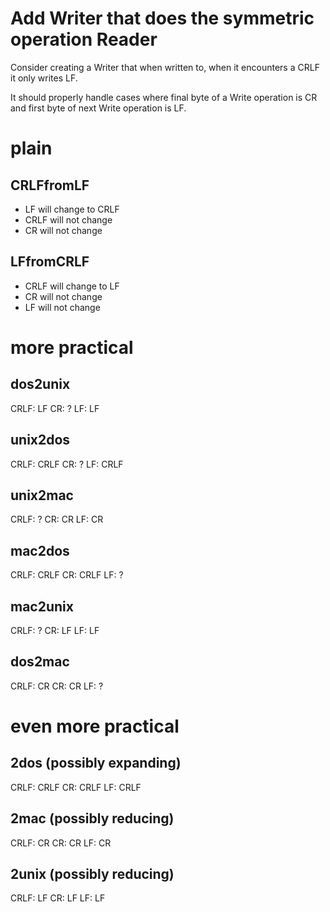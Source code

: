 # Add Writer that does the symmetric operation Reader

Consider creating a Writer that when written to, when it encounters a CRLF it only writes LF.

It should properly handle cases where final byte of a Write operation is CR and first byte of next Write operation is LF.

# plain

## CRLFfromLF

* LF will change to CRLF
* CRLF will not change
* CR will not change

## LFfromCRLF

* CRLF will change to LF
* CR will not change
* LF will not change

# more practical

## dos2unix

CRLF: LF
CR: ?
LF: LF

## unix2dos

CRLF: CRLF
CR: ?
LF: CRLF

## unix2mac

CRLF: ?
CR: CR
LF: CR

## mac2dos

CRLF: CRLF
CR: CRLF
LF: ?

## mac2unix

CRLF: ?
CR: LF
LF: LF

## dos2mac

CRLF: CR
CR: CR
LF: ?

# even more practical

## 2dos (possibly expanding)

CRLF: CRLF
CR: CRLF
LF: CRLF

## 2mac (possibly reducing)

CRLF: CR
CR: CR
LF: CR

## 2unix (possibly reducing)

CRLF: LF
CR: LF
LF: LF
